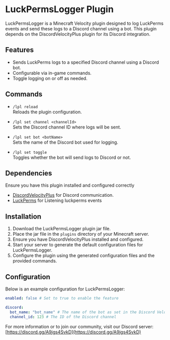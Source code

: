 # LuckPermsLogger Plugin

LuckPermsLogger is a Minecraft Velocity plugin designed to log LuckPerms events and send these logs to a Discord channel using a bot. This plugin depends on the DiscordVelocityPlus plugin for its Discord integration.

## Features

- Sends LuckPerms logs to a specified Discord channel using a Discord bot.
- Configurable via in-game commands.
- Toggle logging on or off as needed.

## Commands

- `/lpl reload`  
  Reloads the plugin configuration.

- `/lpl set channel <channelId>`  
  Sets the Discord channel ID where logs will be sent.

- `/lpl set bot <botName>`  
  Sets the name of the Discord bot used for logging.

- `/lpl set toggle`  
  Toggles whether the bot will send logs to Discord or not.

## Dependencies

 Ensure you have this plugin installed and configured correctly

- [DiscordVelocityPlus](https://github.com/OfficialRikiDev/DiscordVelocityPlus) for Discord communication.
- [LuckPerms](https://luckperms.net/download) for Listening luckperms events

## Installation

1. Download the LuckPermsLogger plugin jar file.
2. Place the jar file in the `plugins` directory of your Minecraft server.
3. Ensure you have DiscordVelocityPlus installed and configured.
4. Start your server to generate the default configuration files for LuckPermsLogger.
5. Configure the plugin using the generated configuration files and the provided commands.

## Configuration

Below is an example configuration for LuckPermsLogger:

```yaml
enabled: false # Set to true to enable the feature

discord:
  bot_name: "bot_name" # The name of the bot as set in the Discord Velocity Plus configuration
  channel_id: 123 # The ID of the Discord channel

```
For more information or to join our community, visit our Discord server: [https://discord.gg/A9jgs4SvkD](https://discord.gg/A9jgs4SvkD)
